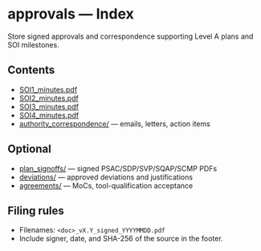 # approvals — Index

Store signed approvals and correspondence supporting Level A plans and SOI milestones.

## Contents
- [SOI1_minutes.pdf](./SOI1_minutes.pdf)
- [SOI2_minutes.pdf](./SOI2_minutes.pdf)
- [SOI3_minutes.pdf](./SOI3_minutes.pdf)
- [SOI4_minutes.pdf](./SOI4_minutes.pdf)
- [authority_correspondence/](./authority_correspondence/) — emails, letters, action items

## Optional
- [plan_signoffs/](./plan_signoffs/) — signed PSAC/SDP/SVP/SQAP/SCMP PDFs
- [deviations/](./deviations/) — approved deviations and justifications
- [agreements/](./agreements/) — MoCs, tool-qualification acceptance

## Filing rules
- Filenames: `<doc>_vX.Y_signed_YYYYMMDD.pdf`
- Include signer, date, and SHA-256 of the source in the footer.

